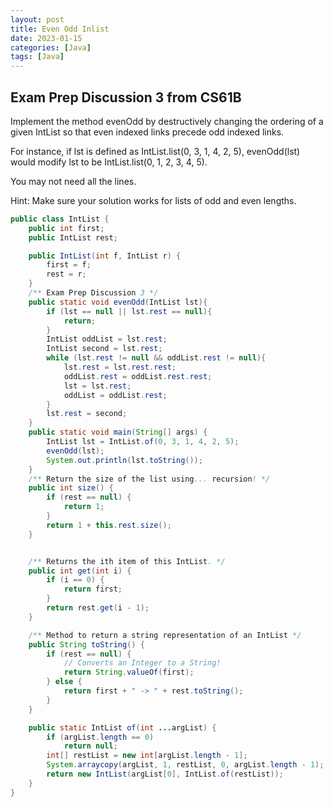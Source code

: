 ```yaml
---
layout: post
title: Even Odd Inlist
date: 2023-01-15
categories: [Java]
tags: [Java]
---
```

## Exam Prep Discussion 3 from CS61B

Implement the method evenOdd by destructively changing the ordering of a given
IntList so that even indexed links precede odd indexed links.

For instance, if lst is defined as IntList.list(0, 3, 1, 4, 2, 5), evenOdd(lst)
would modify lst to be IntList.list(0, 1, 2, 3, 4, 5).

You may not need all the lines.

Hint: Make sure your solution works for lists of odd and even lengths.

```java
public class IntList {
    public int first;
    public IntList rest;

    public IntList(int f, IntList r) {
        first = f;
        rest = r;
    }
    /** Exam Prep Discussion 3 */
    public static void evenOdd(IntList lst){
        if (lst == null || lst.rest == null){
            return;
        }
        IntList oddList = lst.rest;
        IntList second = lst.rest;
        while (lst.rest != null && oddList.rest != null){
            lst.rest = lst.rest.rest;
            oddList.rest = oddList.rest.rest;
            lst = lst.rest;
            oddList = oddList.rest;
        }
        lst.rest = second;
    }
    public static void main(String[] args) {
        IntList lst = IntList.of(0, 3, 1, 4, 2, 5);
        evenOdd(lst);
        System.out.println(lst.toString());
    }
    /** Return the size of the list using... recursion! */
    public int size() {
        if (rest == null) {
            return 1;
        }
        return 1 + this.rest.size();
    }


    /** Returns the ith item of this IntList. */
    public int get(int i) {
        if (i == 0) {
            return first;
        }
        return rest.get(i - 1);
    }

    /** Method to return a string representation of an IntList */
    public String toString() {
        if (rest == null) {
            // Converts an Integer to a String!
            return String.valueOf(first);
        } else {
            return first + " -> " + rest.toString();
        }
    }

    public static IntList of(int ...argList) {
        if (argList.length == 0)
            return null;
        int[] restList = new int[argList.length - 1];
        System.arraycopy(argList, 1, restList, 0, argList.length - 1);
        return new IntList(argList[0], IntList.of(restList));
    }
}


```